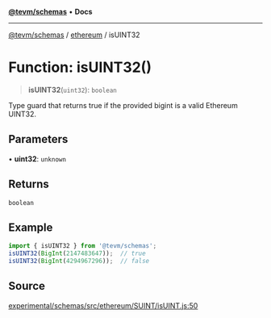 [**@tevm/schemas**](../../README.md) • **Docs**

***

[@tevm/schemas](../../modules.md) / [ethereum](../README.md) / isUINT32

# Function: isUINT32()

> **isUINT32**(`uint32`): `boolean`

Type guard that returns true if the provided bigint is a valid Ethereum UINT32.

## Parameters

• **uint32**: `unknown`

## Returns

`boolean`

## Example

```ts
import { isUINT32 } from '@tevm/schemas';
isUINT32(BigInt(2147483647));  // true
isUINT32(BigInt(4294967296));  // false
````

## Source

[experimental/schemas/src/ethereum/SUINT/isUINT.js:50](https://github.com/evmts/tevm-monorepo/blob/main/experimental/schemas/src/ethereum/SUINT/isUINT.js#L50)
